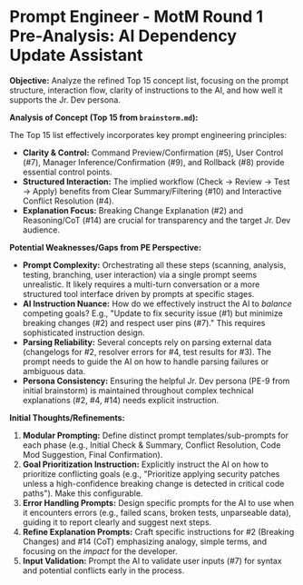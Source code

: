 # Prompt Engineer - MotM Round 1 Pre-Analysis: AI Dependency Update Assistant

**Objective:** Analyze the refined Top 15 concept list, focusing on the prompt structure, interaction flow, clarity of instructions to the AI, and how well it supports the Jr. Dev persona.

**Analysis of Concept (Top 15 from `brainstorm.md`):**

The Top 15 list effectively incorporates key prompt engineering principles:

*   **Clarity & Control:** Command Preview/Confirmation (#5), User Control (#7), Manager Inference/Confirmation (#9), and Rollback (#8) provide essential control points.
*   **Structured Interaction:** The implied workflow (Check -> Review -> Test -> Apply) benefits from Clear Summary/Filtering (#10) and Interactive Conflict Resolution (#4).
*   **Explanation Focus:** Breaking Change Explanation (#2) and Reasoning/CoT (#14) are crucial for transparency and the target Jr. Dev audience.

**Potential Weaknesses/Gaps from PE Perspective:**

*   **Prompt Complexity:** Orchestrating all these steps (scanning, analysis, testing, branching, user interaction) via a single prompt seems unrealistic. It likely requires a multi-turn conversation or a more structured tool interface driven by prompts at specific stages.
*   **AI Instruction Nuance:** How do we effectively instruct the AI to *balance* competing goals? E.g., "Update to fix security issue (#1) but minimize breaking changes (#2) and respect user pins (#7)." This requires sophisticated instruction design.
*   **Parsing Reliability:** Several concepts rely on parsing external data (changelogs for #2, resolver errors for #4, test results for #3). The prompt needs to guide the AI on how to handle parsing failures or ambiguous data.
*   **Persona Consistency:** Ensuring the helpful Jr. Dev persona (PE-9 from initial brainstorm) is maintained throughout complex technical explanations (#2, #4, #14) needs explicit instruction.

**Initial Thoughts/Refinements:**

1.  **Modular Prompting:** Define distinct prompt templates/sub-prompts for each phase (e.g., Initial Check & Summary, Conflict Resolution, Code Mod Suggestion, Final Confirmation).
2.  **Goal Prioritization Instruction:** Explicitly instruct the AI on how to prioritize conflicting goals (e.g., "Prioritize applying security patches unless a high-confidence breaking change is detected in critical code paths"). Make this configurable.
3.  **Error Handling Prompts:** Design specific prompts for the AI to use when it encounters errors (e.g., failed scans, broken tests, unparseable data), guiding it to report clearly and suggest next steps.
4.  **Refine Explanation Prompts:** Craft specific instructions for #2 (Breaking Changes) and #14 (CoT) emphasizing analogy, simple terms, and focusing on the *impact* for the developer.
5.  **Input Validation:** Prompt the AI to validate user inputs (#7) for syntax and potential conflicts early in the process. 